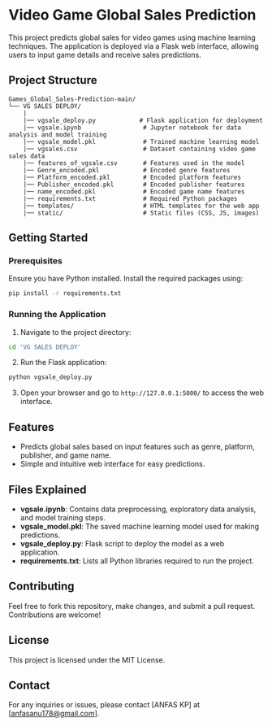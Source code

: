 # Video Game Global Sales Prediction

This project predicts global sales for video games using machine learning techniques. The application is deployed via a Flask web interface, allowing users to input game details and receive sales predictions.

## Project Structure

```
Games_Global_Sales-Prediction-main/
└── VG SALES DEPLOY/
    |
    |── vgsale_deploy.py            # Flask application for deployment
    |── vgsale.ipynb                 # Jupyter notebook for data analysis and model training
    |── vgsale_model.pkl             # Trained machine learning model
    |── vgsales.csv                  # Dataset containing video game sales data
    |── features_of_vgsale.csv       # Features used in the model
    |── Genre_encoded.pkl            # Encoded genre features
    |── Platform_encoded.pkl         # Encoded platform features
    |── Publisher_encoded.pkl        # Encoded publisher features
    |── name_encoded.pkl             # Encoded game name features
    |── requirements.txt             # Required Python packages
    |── templates/                   # HTML templates for the web app
    |── static/                      # Static files (CSS, JS, images)
```

## Getting Started

### Prerequisites
Ensure you have Python installed. Install the required packages using:

```bash
pip install -r requirements.txt
```

### Running the Application

1. Navigate to the project directory:

```bash
cd 'VG SALES DEPLOY'
```

2. Run the Flask application:

```bash
python vgsale_deploy.py
```

3. Open your browser and go to `http://127.0.0.1:5000/` to access the web interface.

## Features
- Predicts global sales based on input features such as genre, platform, publisher, and game name.
- Simple and intuitive web interface for easy predictions.

## Files Explained
- **vgsale.ipynb**: Contains data preprocessing, exploratory data analysis, and model training steps.
- **vgsale_model.pkl**: The saved machine learning model used for making predictions.
- **vgsale_deploy.py**: Flask script to deploy the model as a web application.
- **requirements.txt**: Lists all Python libraries required to run the project.

## Contributing
Feel free to fork this repository, make changes, and submit a pull request. Contributions are welcome!

## License
This project is licensed under the MIT License.

## Contact
For any inquiries or issues, please contact [ANFAS KP] at [anfasanu178@gmail.com].

